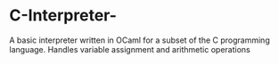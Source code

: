 # C-Interpreter-
A basic interpreter written in OCaml for a subset of the C programming language. Handles variable assignment and arithmetic operations 
